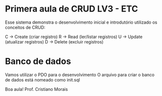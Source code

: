 # Primera aula de CRUD LV3 - ETC

Esse sistema demonstra o desenvolvimento inicial e introdutório utilizado os conceitos de CRUD:

C → Create (criar registro)
R → Read (ler/listar registros)
U → Update (atualizar registros)
D → Delete (excluir registros)

# Banco de dados

Vamos utilizar o PDO para o desenvolvimento
O arquivo para criar o banco de dados está nomeado como init.sql

Boa aula!
Prof. Cristiano Morais
